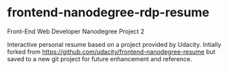 # frontend-nanodegree-rdp-resume
Front-End Web Developer Nanodegree Project 2

Interactive personal resume based on a project provided by Udacity. Intially forked from https://github.com/udacity/frontend-nanodegree-resume but saved to a new git project for future enhancement and reference.
